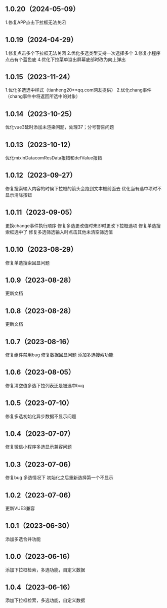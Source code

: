 ## 1.0.20（2024-05-09）
1.修复APP点击下拉框无法关闭
## 1.0.19（2024-04-29）
1.修复点击多个下拉框无法关闭
2.优化多选类型支持一次选择多个
3.修复小程序点击有个蓝色底
4.优化下拉菜单溢出屏幕底部时改为向上弹出
## 1.0.15（2023-11-24）
1.优化多选选中样式（tianheng20**qq.com网友提供）
2.优化chang事件（chang事件中将返回所选中的对象）
## 1.0.14（2023-10-25）
优化vue3延时添加未渲染问题，处理37；分号警告问题
## 1.0.13（2023-10-12）
优化mixinDatacomResData报错和defValue报错
## 1.0.12（2023-09-27）
修复搜索输入内容的时候下拉框的箭头会跑到文本框前面去
优化当有选中项时不显示清除按钮
## 1.0.11（2023-09-05）
更换change事件执行顺序
修复多选更改值时未即时更改下拉框选项
修复单选搜索框选中了
修复多选筛选输入时点击其他未清空筛选值
## 1.0.10（2023-08-29）
修复单选搜索回显问题
## 1.0.9（2023-08-28）
更新文档
## 1.0.8（2023-08-28）
更新文档
## 1.0.7（2023-08-16）
修复组件禁用bug
修复数据回显问题
添加多选搜索功能
## 1.0.6（2023-08-05）
修复清空值多选下拉列表还是被选中bug
## 1.0.5（2023-07-10）
修复多选初始化异步数据不显示问题
## 1.0.4（2023-07-07）
修复微信小程序多选显示兼容问题
## 1.0.3（2023-07-06）
修复bug
多选情况下   初始化之后重新选择第一个不显示
## 1.0.2（2023-07-06）
更新VUE3兼容
## 1.0.1（2023-06-30）
添加多选合并功能
## 1.0.0（2023-06-16）
添加下拉框检索，多选功能，自定义数据
## 1.0.4（2023-06-16）
 添加下拉框检索，多选功能，自定义数据
